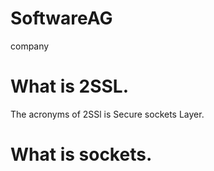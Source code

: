 # SoftwareAG
company

# What is 2SSL.
The acronyms of 2SSl is Secure sockets Layer.
# What is sockets.


